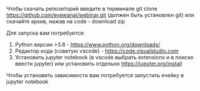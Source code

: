 Чтобы скачать репозиторий введите в терминале git clone https://github.com/eyewanai/webinar.git (должен быть установлен git) или скачайте архив, нажав на code - download zip 

Для запуска вам потребуется:
1) Python версии >3.8 - https://www.python.org/downloads/
2) Редактор кода (советую vscode) - https://code.visualstudio.com
3) Установить jupyter notebook (в vscode выбрать extensions и в поиске ввести jupyter) или установить отдельно https://jupyter.org/install

Чтобы установить зависимости вам потребуется запустить ячейку в jupyter notebook

